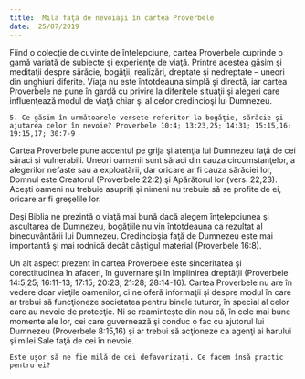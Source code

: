 ```yaml
---
title:  Mila faţă de nevoiaşi în cartea Proverbele
date:  25/07/2019
---
```


Fiind o colecţie de cuvinte de înţelepciune, cartea Proverbele cuprinde o gamă variată de subiecte şi experienţe de viaţă. Printre acestea găsim şi meditaţii despre sărăcie, bogăţii, realizări, dreptate şi nedreptate – uneori din unghiuri diferite. Viaţa nu este întotdeauna simplă şi directă, iar cartea Proverbele ne pune în gardă cu privire la diferitele situaţii şi alegeri care influenţează modul de viaţă chiar şi al celor credincioşi lui Dumnezeu.

`5. Ce găsim în următoarele versete referitor la bogăţie, sărăcie şi ajutarea celor în nevoie? Proverbele 10:4; 13:23,25; 14:31; 15:15,16; 19:15,17; 30:7-9`

Cartea Proverbele pune accentul pe grija şi atenţia lui Dumnezeu faţă de cei săraci şi vulnerabili. Uneori oamenii sunt săraci din cauza circumstanţelor, a alegerilor nefaste sau a exploatării, dar oricare ar fi cauza sărăciei lor, Domnul este Creatorul (Proverbele 22:2) şi Apărătorul lor (vers. 22,23). Aceşti oameni nu trebuie asupriţi şi nimeni nu trebuie să se profite de ei, oricare ar fi greşelile lor.

Deşi Biblia ne prezintă o viaţă mai bună dacă alegem înţelepciunea şi ascultarea de Dumnezeu, bogăţiile nu vin întotdeauna ca rezultat al binecuvântării lui Dumnezeu. Credincioşia faţă de Dumnezeu este mai importantă şi mai rodnică decât câştigul material (Proverbele 16:8).

Un alt aspect prezent în cartea Proverbele este sinceritatea şi corectitudinea în afaceri, în guvernare şi în împlinirea dreptăţii (Proverbele 14:5,25; 16:11-13; 17:15; 20:23; 21:28; 28:14-16). Cartea Proverbele nu are în vedere doar vieţile oamenilor, ci ne oferă informaţii şi despre modul în care ar trebui să funcţioneze societatea pentru binele tuturor, în special al celor care au nevoie de protecţie. Ni se reaminteşte din nou că, în cele mai bune momente ale lor, cei care guvernează şi conduc o fac cu ajutorul lui Dumnezeu (Proverbele 8:15,16) şi ar trebui să acţioneze ca agenţi ai harului şi milei Sale faţă de cei în nevoie.

`Este uşor să ne fie milă de cei defavorizaţi. Ce facem însă practic pentru ei?`